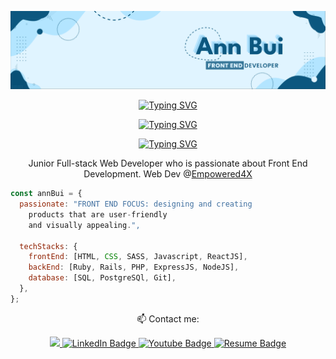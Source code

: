<!--
**thaian161/thaian161** is a ✨ _special_ ✨ repository because its `README.md` (this file) appears on your GitHub profile.

Here are some ideas to get you started:
Junior Full-stack Web Developer who is looking for her first professional software development opportunity.

- 🔭 I’m currently working on ...
- 🌱 I’m currently learning ...
- 👯 I’m looking to collaborate on ...
- 🤔 I’m looking for help with ...
- 💬 Ask me about ...
- 📫 How to reach me: ...
- 😄 Pronouns: ...
- ⚡ Fun fact: ...
-->

<div align="center">


!["Banner"](https://github.com/thaian161/thaian161/blob/main/docs/Screen%20Shot%202022-10-19%20at%202.28.21%20AM.png)

[![Typing SVG](https://readme-typing-svg.herokuapp.com?font=Roboto&size=30&pause=1000&color=0C577F&vCenter=true&width=435&lines=Welcome+To+Ann+Bui's+GitHub)](https://git.io/typing-svg)

[![Typing SVG](https://readme-typing-svg.herokuapp.com?font=Montserrat+&size=25&duration=6000&pause=1000&color=0C577F&center=true&vCenter=true&width=435&lines=Welcome+To+Ann+Bui's+GitHub)](https://git.io/typing-svg)

[![Typing SVG](https://readme-typing-svg.herokuapp.com?font=Roboto&size=30&duration=6000&pause=1000&color=0C577F&center=true&vCenter=true&width=435&lines=Welcome+To+Ann+Bui's+GitHub)](https://git.io/typing-svg)

Junior Full-stack Web Developer who is passionate about Front End Development. 
Web Dev @[Empowered4X](https://www.linkedin.com/company/empowered4x/)

</div>

```javascript
const annBui = {
  passionate: "FRONT END FOCUS: designing and creating
    products that are user-friendly
    and visually appealing.",

  techStacks: {
    frontEnd: [HTML, CSS, SASS, Javascript, ReactJS],
    backEnd: [Ruby, Rails, PHP, ExpressJS, NodeJS],
    database: [SQL, PostgreSQl, Git],
  },
};
```


 <p align="center">📫 Contact me:</p>
<div id="badges" align="center">
<a href="mailto:hello.annbui@gmail.com">
    <img src="https://img.shields.io/badge/Gmail-D14836?style=for-the-badge&logo=gmail&logoColor=white" />
  </a>
  <a href="https://www.linkedin.com/in/thaian161/">
    <img src="https://img.shields.io/badge/LinkedIn-blue?style=for-the-badge&logo=linkedin&logoColor=white" alt="LinkedIn Badge"/>
  </a>
  <a href="https://www.youtube.com/user/JanthBui/featured">
    <img src="https://img.shields.io/badge/YouTube-red?style=for-the-badge&logo=youtube&logoColor=white" alt="Youtube Badge"/>
  </a>
   <a href="https://resume.creddle.io/resume/j1ryfjyu3f1">
    <img src="https://img.shields.io/badge/RESUME-05998c?style=for-the-badge&logo=c&logoColor=white" alt="Resume Badge"/>
  </a>
  
<!-- ![Persona](https://github.com/thaian161/thaian161/blob/main/docs/Ann's%20Persona.png) -->

</div>
